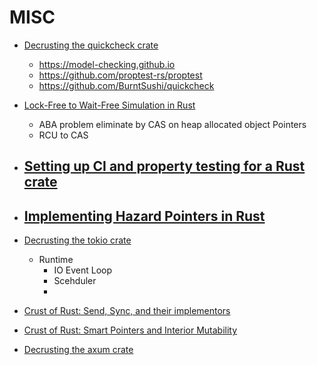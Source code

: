 # MISC

- [Decrusting the quickcheck crate](https://youtu.be/64t-gPC33cc)
  - https://model-checking.github.io
  - https://github.com/proptest-rs/proptest
  - https://github.com/BurntSushi/quickcheck

- [Lock-Free to Wait-Free Simulation in Rust](https://www.youtube.com/watch?v=tNzCj8691LE)
  - ABA problem eliminate by CAS on heap allocated object Pointers
  - RCU to CAS

- [Setting up CI and property testing for a Rust crate](https://www.youtube.com/watch?v=xUH-4y92jPg)
  -

- [Implementing Hazard Pointers in Rust](https://youtu.be/fvcbyCYdR10)
  -

- [Decrusting the tokio crate](https://youtu.be/o2ob8zkeq2s)
  - Runtime
    - IO Event Loop
    - Scehduler
     -

- [Crust of Rust: Send, Sync, and their implementors](https://www.youtube.com/watch?v=yOezcP-XaIw)
- [Crust of Rust: Smart Pointers and Interior Mutability](https://www.youtube.com/watch?v=8O0Nt9qY_vo)
- [Decrusting the axum crate](https://youtu.be/Wnb_n5YktO8?list=PLqbS7AVVErFirH9armw8yXlE6dacF-A6z)

